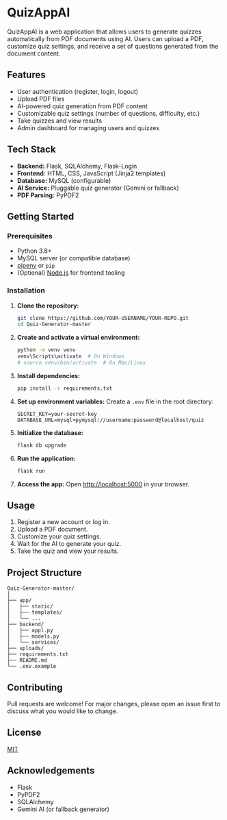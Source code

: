 # QuizAppAI

QuizAppAI is a web application that allows users to generate quizzes automatically from PDF documents using AI. Users can upload a PDF, customize quiz settings, and receive a set of questions generated from the document content.

## Features

- User authentication (register, login, logout)
- Upload PDF files
- AI-powered quiz generation from PDF content
- Customizable quiz settings (number of questions, difficulty, etc.)
- Take quizzes and view results
- Admin dashboard for managing users and quizzes

## Tech Stack

- **Backend:** Flask, SQLAlchemy, Flask-Login
- **Frontend:** HTML, CSS, JavaScript (Jinja2 templates)
- **Database:** MySQL (configurable)
- **AI Service:** Pluggable quiz generator (Gemini or fallback)
- **PDF Parsing:** PyPDF2

## Getting Started

### Prerequisites

- Python 3.8+
- MySQL server (or compatible database)
- [pipenv](https://pipenv.pypa.io/en/latest/) or `pip`
- (Optional) [Node.js](https://nodejs.org/) for frontend tooling

### Installation

1. **Clone the repository:**
   ```bash
   git clone https://github.com/YOUR-USERNAME/YOUR-REPO.git
   cd Quiz-Generator-master
   ```

2. **Create and activate a virtual environment:**
   ```bash
   python -m venv venv
   venv\Scripts\activate  # On Windows
   # source venv/bin/activate  # On Mac/Linux
   ```

3. **Install dependencies:**
   ```bash
   pip install -r requirements.txt
   ```

4. **Set up environment variables:**
   Create a `.env` file in the root directory:
   ```
   SECRET_KEY=your-secret-key
   DATABASE_URL=mysql+pymysql://username:password@localhost/quiz
   ```

5. **Initialize the database:**
   ```bash
   flask db upgrade
   ```

6. **Run the application:**
   ```bash
   flask run
   ```

7. **Access the app:**
   Open [http://localhost:5000](http://localhost:5000) in your browser.

## Usage

1. Register a new account or log in.
2. Upload a PDF document.
3. Customize your quiz settings.
4. Wait for the AI to generate your quiz.
5. Take the quiz and view your results.

## Project Structure

```
Quiz-Generator-master/
│
├── app/
│   ├── static/
│   ├── templates/
│   └── ...
├── backend/
│   ├── appl.py
│   ├── models.py
│   └── services/
├── uploads/
├── requirements.txt
├── README.md
└── .env.example
```

## Contributing

Pull requests are welcome! For major changes, please open an issue first to discuss what you would like to change.

## License

[MIT](LICENSE)

## Acknowledgements

- Flask
- PyPDF2
- SQLAlchemy
- Gemini AI (or fallback generator)
